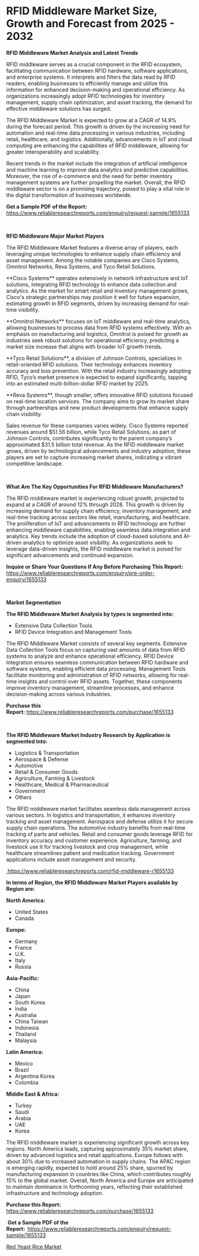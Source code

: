 <p><h1>RFID Middleware Market Size, Growth and Forecast from 2025 - 2032</h1></p><p><strong>RFID Middleware Market Analysis and Latest Trends</strong></p>
<p><p>RFID middleware serves as a crucial component in the RFID ecosystem, facilitating communication between RFID hardware, software applications, and enterprise systems. It interprets and filters the data read by RFID readers, enabling businesses to efficiently manage and utilize this information for enhanced decision-making and operational efficiency. As organizations increasingly adopt RFID technologies for inventory management, supply chain optimization, and asset tracking, the demand for effective middleware solutions has surged.</p><p>The RFID Middleware Market is expected to grow at a CAGR of 14.9% during the forecast period. This growth is driven by the increasing need for automation and real-time data processing in various industries, including retail, healthcare, and logistics. Additionally, advancements in IoT and cloud computing are enhancing the capabilities of RFID middleware, allowing for greater interoperability and scalability.</p><p>Recent trends in the market include the integration of artificial intelligence and machine learning to improve data analytics and predictive capabilities. Moreover, the rise of e-commerce and the need for better inventory management systems are further propelling the market. Overall, the RFID middleware sector is on a promising trajectory, poised to play a vital role in the digital transformation of businesses worldwide.</p></p>
<p><strong>Get a Sample PDF of the Report:&nbsp;</strong> <a href="https://www.reliableresearchreports.com/enquiry/request-sample/1655133?utm_campaign=2606&utm_medium=2&utm_source=Github&utm_content=ia&utm_term=07032025&utm_id=rfid-middleware">https://www.reliableresearchreports.com/enquiry/request-sample/1655133</a></p>
<p>&nbsp;</p>
<p><strong>RFID Middleware Major Market Players</strong></p>
<p><p>The RFID Middleware Market features a diverse array of players, each leveraging unique technologies to enhance supply chain efficiency and asset management. Among the notable companies are Cisco Systems, Omnitrol Networks, Reva Systems, and Tyco Retail Solutions.</p><p>**Cisco Systems** operates extensively in network infrastructure and IoT solutions, integrating RFID technology to enhance data collection and analytics. As the market for smart retail and inventory management grows, Cisco's strategic partnerships may position it well for future expansion, estimating growth in RFID segments, driven by increasing demand for real-time visibility.</p><p>**Omnitrol Networks** focuses on IoT middleware and real-time analytics, allowing businesses to process data from RFID systems effectively. With an emphasis on manufacturing and logistics, Omnitrol is poised for growth as industries seek robust solutions for operational efficiency, predicting a market size increase that aligns with broader IoT growth trends.</p><p>**Tyco Retail Solutions**, a division of Johnson Controls, specializes in retail-oriented RFID solutions. Their technology enhances inventory accuracy and loss prevention. With the retail industry increasingly adopting RFID, Tyco’s market presence is expected to expand significantly, tapping into an estimated multi-billion-dollar RFID market by 2025.</p><p>**Reva Systems**, though smaller, offers innovative RFID solutions focused on real-time location services. The company aims to grow its market share through partnerships and new product developments that enhance supply chain visibility.</p><p>Sales revenue for these companies varies widely. Cisco Systems reported revenues around $51.56 billion, while Tyco Retail Solutions, as part of Johnson Controls, contributes significantly to the parent company’s approximated $31.5 billion total revenue. As the RFID middleware market grows, driven by technological advancements and industry adoption, these players are set to capture increasing market shares, indicating a vibrant competitive landscape.</p></p>
<p>&nbsp;</p>
<p><strong>What Are The Key Opportunities For RFID Middleware Manufacturers?</strong></p>
<p><p>The RFID middleware market is experiencing robust growth, projected to expand at a CAGR of around 12% through 2028. This growth is driven by increasing demand for supply chain efficiency, inventory management, and real-time tracking across sectors like retail, manufacturing, and healthcare. The proliferation of IoT and advancements in RFID technology are further enhancing middleware capabilities, enabling seamless data integration and analytics. Key trends include the adoption of cloud-based solutions and AI-driven analytics to optimize asset visibility. As organizations seek to leverage data-driven insights, the RFID middleware market is poised for significant advancements and continued expansion.</p></p>
<p><strong>Inquire or Share Your Questions If Any Before Purchasing This Report:</strong> <a href="https://www.reliableresearchreports.com/enquiry/pre-order-enquiry/1655133?utm_campaign=2606&utm_medium=2&utm_source=Github&utm_content=ia&utm_term=07032025&utm_id=rfid-middleware">https://www.reliableresearchreports.com/enquiry/pre-order-enquiry/1655133</a></p>
<p>&nbsp;</p>
<p><strong>Market Segmentation</strong></p>
<p><strong>The RFID Middleware Market Analysis by types is segmented into:</strong></p>
<p><ul><li>Extensive Data Collection Tools</li><li>RFID Device Integration and Management Tools</li></ul></p>
<p><p>The RFID Middleware Market consists of several key segments. Extensive Data Collection Tools focus on capturing vast amounts of data from RFID systems to analyze and enhance operational efficiency. RFID Device Integration ensures seamless communication between RFID hardware and software systems, enabling efficient data processing. Management Tools facilitate monitoring and administration of RFID networks, allowing for real-time insights and control over RFID assets. Together, these components improve inventory management, streamline processes, and enhance decision-making across various industries.</p></p>
<p><strong>Purchase this Report:&nbsp;</strong><a href="https://www.reliableresearchreports.com/purchase/1655133?utm_campaign=2606&utm_medium=2&utm_source=Github&utm_content=ia&utm_term=07032025&utm_id=rfid-middleware">https://www.reliableresearchreports.com/purchase/1655133</a></p>
<p>&nbsp;</p>
<p><strong>The RFID Middleware Market Industry Research by Application is segmented into:</strong></p>
<p><ul><li>Logistics & Transportation</li><li>Aerospace & Defense</li><li>Automotive</li><li>Retail & Consumer Goods</li><li>Agriculture, Farming & Livestock</li><li>Healthcare, Medical & Pharmaceutical</li><li>Government</li><li>Others</li></ul></p>
<p><p>The RFID middleware market facilitates seamless data management across various sectors. In logistics and transportation, it enhances inventory tracking and asset management. Aerospace and defense utilize it for secure supply chain operations. The automotive industry benefits from real-time tracking of parts and vehicles. Retail and consumer goods leverage RFID for inventory accuracy and customer experience. Agriculture, farming, and livestock use it for tracking livestock and crop management, while healthcare streamlines patient and medication tracking. Government applications include asset management and security.</p></p>
<p><a href="https://www.reliableresearchreports.com/rfid-middleware-r1655133?utm_campaign=2606&utm_medium=2&utm_source=Github&utm_content=ia&utm_term=07032025&utm_id=rfid-middleware">&nbsp;https://www.reliableresearchreports.com/rfid-middleware-r1655133</a></p>
<p><strong>In terms of Region, the RFID Middleware Market Players available by Region are:</strong></p>
<p>
    <p> <strong> North America: </strong>
        <ul>
            <li>United States</li>
            <li>Canada</li>
        </ul>
        </p> 
    <p> <strong> Europe: </strong>
        <ul>
            <li>Germany</li>
            <li>France</li>
            <li>U.K.</li>
            <li>Italy</li>
            <li>Russia</li>
        </ul>
        </p> 
    <p> <strong> Asia-Pacific: </strong>
        <ul>
            <li>China</li>
            <li>Japan</li>
            <li>South Korea</li>
            <li>India</li>
            <li>Australia</li>
            <li>China Taiwan</li>
            <li>Indonesia</li>
            <li>Thailand</li>
            <li>Malaysia</li>
        </ul>
        </p> 
    <p> <strong> Latin America: </strong>
        <ul>
            <li>Mexico</li>
            <li>Brazil</li>
            <li>Argentina Korea</li>
            <li>Colombia</li>
        </ul>
        </p> 
    <p> <strong> Middle East & Africa: </strong>
        <ul>
            <li>Turkey</li>
            <li>Saudi</li>
            <li>Arabia</li>
            <li>UAE</li>
            <li>Korea</li>
        </ul>
    </p>
    </p>
<p><p>The RFID middleware market is experiencing significant growth across key regions. North America leads, capturing approximately 35% market share, driven by advanced logistics and retail applications. Europe follows with about 30% due to increased automation in supply chains. The APAC region is emerging rapidly, expected to hold around 25% share, spurred by manufacturing expansion in countries like China, which contributes roughly 15% to the global market. Overall, North America and Europe are anticipated to maintain dominance in forthcoming years, reflecting their established infrastructure and technology adoption.</p></p>
<p><strong>Purchase this Report: </strong><a href="https://www.reliableresearchreports.com/purchase/1655133?utm_campaign=2606&utm_medium=2&utm_source=Github&utm_content=ia&utm_term=07032025&utm_id=rfid-middleware">https://www.reliableresearchreports.com/purchase/1655133</a></p>
<p>&nbsp;<strong>Get a Sample PDF of the Report:&nbsp;&nbsp;</strong><a href="https://www.reliableresearchreports.com/enquiry/request-sample/1655133?utm_campaign=2606&utm_medium=2&utm_source=Github&utm_content=ia&utm_term=07032025&utm_id=rfid-middleware">https://www.reliableresearchreports.com/enquiry/request-sample/1655133</a></p>
<p><strong></strong></p>
<p><p><a href="https://github.com/WashimHussain441/Market-Research-Report-List-1/blob/main/red-yeast-rice-market.md?utm_campaign=2606&utm_medium=2&utm_source=Github&utm_content=ia&utm_term=07032025&utm_id=rfid-middleware">Red Yeast Rice Market</a></p></p>